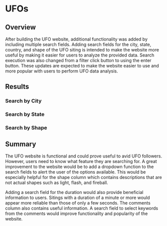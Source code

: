 # UFOs
## Overview
After building the UFO website, additional functionality was added by including multiple search fields. Adding search fields for the city, state, country, and shape of the UFO siting is intended to make the website more useful by making it easier for users to analyze the provided data. Search execution was also changed from a filter click button to using the enter button. These updates are expected to make the website easier to use and more popular with users to perform UFO data analysis. 
## Results
### Search by City
### Search by State
### Search by Shape
## Summary
The UFO website is functional and could prove useful to avid UFO followers. However, users need to know what feature they are searching for. A great improvement to the website would be to add a dropdown function to the search fields to alert the user of the options available. This would be especially helpful for the shape column which contains descriptions that are not actual shapes such as light, flash, and fireball. 

Adding a search field for the duration would also provide beneficial information to users. Sitings with a duration of a minute or more would appear more reliable than those of only a few seconds. The comments column also contains useful information. A search field to select keywords from the comments would improve functionality and popularity of the website.
